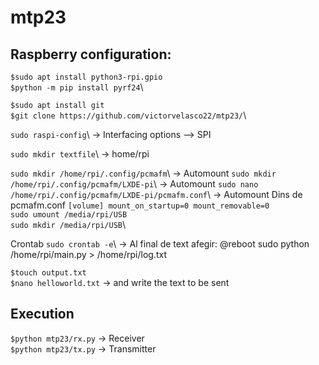 # mtp23

## Raspberry configuration:
``$sudo apt install python3-rpi.gpio``\
``$python -m pip install pyrf24``\

``$sudo apt install git``\
``$git clone https://github.com/victorvelasco22/mtp23/``\

``sudo raspi-config``\ -> Interfacing options --> SPI

``sudo mkdir textfile``\ -> home/rpi

``sudo mkdir /home/rpi/.config/pcmafm``\ -> Automount 
``sudo mkdir /home/rpi/.config/pcmafm/LXDE-pi``\ -> Automount 
``sudo nano /home/rpi/.config/pcmafm/LXDE-pi/pcmafm.conf``\ -> Automount 
Dins de pcmafm.conf 
``
[volume]
mount_on_startup=0
mount_removable=0
``\
``sudo umount /media/rpi/USB``\
``sudo mkdir /media/rpi/USB``\

Crontab
``sudo crontab -e``\ -> Al final de text afegir: @reboot sudo python /home/rpi/main.py > /home/rpi/log.txt 



``$touch output.txt``\
``$nano helloworld.txt`` -> and write the text to be sent

## Execution
``$python mtp23/rx.py`` -> Receiver \
``$python mtp23/tx.py`` -> Transmitter
